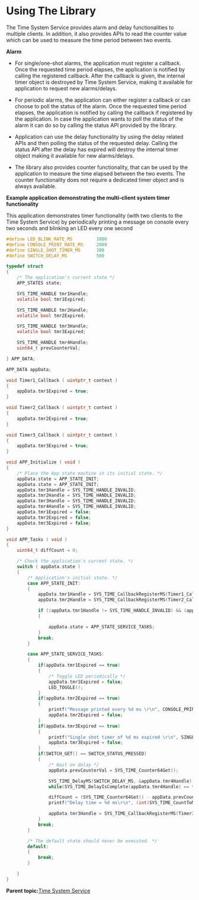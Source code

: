 # Using The Library

The Time System Service provides alarm and delay functionalities to multiple clients. In addition, it also provides APIs to read the counter value which can be used to measure the time period between two events.

**Alarm**

-   For single/one-shot alarms, the application must register a callback. Once the requested time period elapses, the application is notified by calling the registered callback. After the callback is given, the internal timer object is destroyed by Time System Service, making it available for application to request new alarms/delays.

-   For periodic alarms, the application can either register a callback or can choose to poll the status of the alarm. Once the requested time period elapses, the application is notified by calling the callback if registered by the application. In case the application wants to poll the status of the alarm it can do so by calling the status API provided by the library.

-   Application can use the delay functionality by using the delay related APIs and then polling the status of the requested delay. Calling the status API after the delay has expired will destroy the internal timer object making it available for new alarms/delays.

-   The library also provides counter functionality, that can be used by the application to measure the time elapsed between the two events. The counter functionality does not require a dedicated timer object and is always available.


**Example application demonstrating the multi-client system timer functionality**

This application demonstrates timer functionality \(with two clients to the Time System Service\) by periodically printing a message on console every two seconds and blinking an LED every one second

```c
#define LED_BLINK_RATE_MS         1000
#define CONSOLE_PRINT_RATE_MS     2000
#define SINGLE_SHOT_TIMER_MS      100
#define SWITCH_DELAY_MS           500

typedef struct
{
    /* The application's current state */
    APP_STATES state;

    SYS_TIME_HANDLE tmr1Handle;
    volatile bool tmr1Expired;

    SYS_TIME_HANDLE tmr2Handle;
    volatile bool tmr2Expired;

    SYS_TIME_HANDLE tmr3Handle;
    volatile bool tmr3Expired;

    SYS_TIME_HANDLE tmr4Handle;
    uint64_t prevCounterVal;

} APP_DATA;

APP_DATA appData;

void Timer1_Callback ( uintptr_t context )
{
    appData.tmr1Expired = true;
}

void Timer2_Callback ( uintptr_t context )
{
    appData.tmr2Expired = true;
}

void Timer3_Callback ( uintptr_t context )
{
    appData.tmr3Expired = true;
}

void APP_Initialize ( void )
{
    /* Place the App state machine in its initial state. */
    appData.state = APP_STATE_INIT;
    appData.state = APP_STATE_INIT;
    appData.tmr1Handle = SYS_TIME_HANDLE_INVALID;
    appData.tmr2Handle = SYS_TIME_HANDLE_INVALID;
    appData.tmr3Handle = SYS_TIME_HANDLE_INVALID;
    appData.tmr4Handle = SYS_TIME_HANDLE_INVALID;
    appData.tmr1Expired = false;
    appData.tmr2Expired = false;
    appData.tmr3Expired = false;
}

void APP_Tasks ( void )
{
    uint64_t diffCount = 0;

    /* Check the application's current state. */
    switch ( appData.state )
    {
        /* Application's initial state. */
        case APP_STATE_INIT:
        {
            appData.tmr1Handle = SYS_TIME_CallbackRegisterMS(Timer1_Callback, 0, LED_BLINK_RATE_MS, SYS_TIME_PERIODIC);
            appData.tmr2Handle = SYS_TIME_CallbackRegisterMS(Timer2_Callback, 0, CONSOLE_PRINT_RATE_MS, SYS_TIME_PERIODIC);

            if ((appData.tmr1Handle != SYS_TIME_HANDLE_INVALID) && (appData.tmr2Handle != SYS_TIME_HANDLE_INVALID))
            {

                appData.state = APP_STATE_SERVICE_TASKS;
            }
            break;
        }

        case APP_STATE_SERVICE_TASKS:
        {
            if(appData.tmr1Expired == true)
            {
                /* Toggle LED periodically */
                appData.tmr1Expired = false;
                LED_TOGGLE();
            }
            if(appData.tmr2Expired == true)
            {
                printf("Message printed every %d ms \r\n", CONSOLE_PRINT_RATE_MS);
                appData.tmr2Expired = false;
            }
            if(appData.tmr3Expired == true)
            {
                printf("Single shot timer of %d ms expired \r\n", SINGLE_SHOT_TIMER_MS);
                appData.tmr3Expired = false;
            }
            if(SWITCH_GET() == SWITCH_STATUS_PRESSED)
            {
                /* Wait on delay */
                appData.prevCounterVal = SYS_TIME_Counter64Get();

                SYS_TIME_DelayMS(SWITCH_DELAY_MS, &appData.tmr4Handle);
                while(SYS_TIME_DelayIsComplete(appData.tmr4Handle) == false);

                diffCount = (SYS_TIME_Counter64Get() - appData.prevCounterVal);
                printf("Delay time = %d ms\r\n", (int)SYS_TIME_CountToMS(diffCount));

                appData.tmr3Handle = SYS_TIME_CallbackRegisterMS(Timer3_Callback, 0, SINGLE_SHOT_TIMER_MS, SYS_TIME_SINGLE);
            }
            break;
        }

        /* The default state should never be executed. */
        default:
        {
            break;
        }

    }
}

```

**Parent topic:**[Time System Service](GUID-05D0B89A-EE4D-46D4-B58F-7402C56061AE.md)

